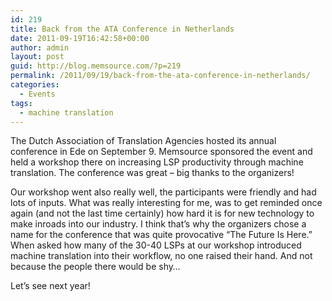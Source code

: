 ```yaml
---
id: 219
title: Back from the ATA Conference in Netherlands
date: 2011-09-19T16:42:58+00:00
author: admin
layout: post
guid: http://blog.memsource.com/?p=219
permalink: /2011/09/19/back-from-the-ata-conference-in-netherlands/
categories:
  - Events
tags:
  - machine translation
---
```

The Dutch Association of Translation Agencies hosted its annual conference in Ede on September 9. Memsource sponsored the event and held a workshop there on increasing LSP productivity through machine translation. The conference was great &#8211; big thanks to the organizers!<!--more-->

Our workshop went also really well, the participants were friendly and had lots of inputs. What was really interesting for me, was to get reminded once again (and not the last time certainly) how hard it is for new technology to make inroads into our industry. I think that&#8217;s why the organizers chose a name for the conference that was quite provocative &#8220;The Future Is Here.&#8221; When asked how many of the 30-40 LSPs at our workshop introduced machine translation into their workflow, no one raised their hand. And not because the people there would be shy&#8230;

Let&#8217;s see next year!